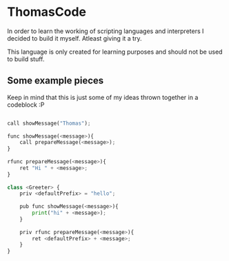 # ThomasCode
In order to learn the working of scripting languages and interpreters I decided to build it myself. Atleast giving it a try.

This language is only created for learning purposes and should not be used to build stuff.

## Some example pieces
Keep in mind that this is just some of my ideas thrown together in a codeblock :P
```python

call showMessage("Thomas");
  
func showMessage(<message>){
    call prepareMessage(<message>);
}
  
rfunc prepareMessage(<message>){
    ret "Hi " + <message>;
}
  
class <Greeter> {
    priv <defaultPrefix> = "hello";
  
    pub func showMessage(<message>){
        print("hi" + <message>);
    }
  
    priv rfunc prepareMessage(<message>){
        ret <defaultPrefix> + <message>;
    }
}
```
